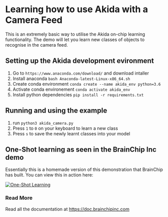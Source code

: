 # Learning how to use Akida with a Camera Feed

This is an extremely basic way to utilise the Akida on-chip learning functionality. The demo will let you learn new classes of objects to recognise in the camera feed.

## Setting up the Akida development evironment

1. Go to `https://www.anaconda.com/download/` and download intaller
2. Install anaconda `bash Anaconda-latest-Linux-x86_64.sh`
3. Create conda environment `conda create --name akida_env python=3.6`
4. Activate conda environement `conda activate akida_env`
5. Install python dependencies `pip install -r requirements.txt`

## Running and using the example

1. run `python3 akida_camera.py`
2. Press `1` to `0` on your keyboard to learn a new class
3. Press `s` to save the newly learnt classes into your model


## One-Shot learning as seen in the BrainChip Inc demo

Essentially this is a homemade version of this demonstration that BrainChip has built. You can view this in action here:

[![One-Shot Learning](http://img.youtube.com/vi/xeGAiWbKa7s/0.jpg)](https://youtu.be/xeGAiWbKa7s "One-Shot Learning")


### Read More

Read all the documentation at https://doc.brainchipinc.com